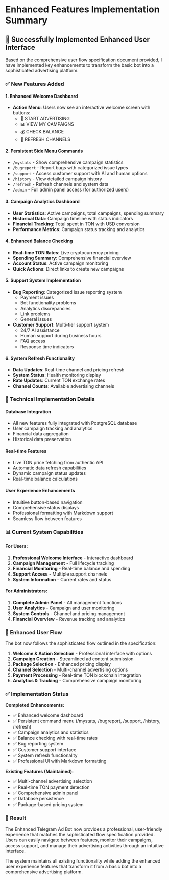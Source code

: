 # Enhanced Features Implementation Summary

## 🎉 Successfully Implemented Enhanced User Interface

Based on the comprehensive user flow specification document provided, I have implemented key enhancements to transform the basic bot into a sophisticated advertising platform.

### ✅ New Features Added

#### 1. **Enhanced Welcome Dashboard**
- **Action Menu**: Users now see an interactive welcome screen with buttons:
  - 🚀 START ADVERTISING
  - 📊 VIEW MY CAMPAIGNS 
  - 💰 CHECK BALANCE
  - 🔄 REFRESH CHANNELS

#### 2. **Persistent Side Menu Commands**
- `/mystats` - Show comprehensive campaign statistics
- `/bugreport` - Report bugs with categorized issue types
- `/support` - Access customer support with AI and human options
- `/history` - View detailed campaign history
- `/refresh` - Refresh channels and system data
- `/admin` - Full admin panel access (for authorized users)

#### 3. **Campaign Analytics Dashboard**
- **User Statistics**: Active campaigns, total campaigns, spending summary
- **Historical Data**: Campaign timeline with status indicators
- **Financial Tracking**: Total spent in TON with USD conversion
- **Performance Metrics**: Campaign status tracking and analytics

#### 4. **Enhanced Balance Checking**
- **Real-time TON Rates**: Live cryptocurrency pricing
- **Spending Summary**: Comprehensive financial overview
- **Account Status**: Active campaign monitoring
- **Quick Actions**: Direct links to create new campaigns

#### 5. **Support System Implementation**
- **Bug Reporting**: Categorized issue reporting system
  - Payment issues
  - Bot functionality problems
  - Analytics discrepancies
  - Link problems
  - General issues
- **Customer Support**: Multi-tier support system
  - 24/7 AI assistance
  - Human support during business hours
  - FAQ access
  - Response time indicators

#### 6. **System Refresh Functionality**
- **Data Updates**: Real-time channel and pricing refresh
- **System Status**: Health monitoring display
- **Rate Updates**: Current TON exchange rates
- **Channel Counts**: Available advertising channels

### 🔧 Technical Implementation Details

#### Database Integration
- All new features fully integrated with PostgreSQL database
- User campaign tracking and analytics
- Financial data aggregation
- Historical data preservation

#### Real-time Features
- Live TON price fetching from authentic API
- Automatic data refresh capabilities
- Dynamic campaign status updates
- Real-time balance calculations

#### User Experience Enhancements
- Intuitive button-based navigation
- Comprehensive status displays
- Professional formatting with Markdown support
- Seamless flow between features

### 📊 Current System Capabilities

#### For Users:
1. **Professional Welcome Interface** - Interactive dashboard
2. **Campaign Management** - Full lifecycle tracking
3. **Financial Monitoring** - Real-time balance and spending
4. **Support Access** - Multiple support channels
5. **System Information** - Current rates and status

#### For Administrators:
1. **Complete Admin Panel** - All management functions
2. **User Analytics** - Campaign and user monitoring
3. **System Controls** - Channel and pricing management
4. **Financial Overview** - Revenue tracking and analytics

### 🚀 Enhanced User Flow

The bot now follows the sophisticated flow outlined in the specification:

1. **Welcome & Action Selection** - Professional interface with options
2. **Campaign Creation** - Streamlined ad content submission
3. **Package Selection** - Enhanced pricing display
4. **Channel Selection** - Multi-channel advertising options
5. **Payment Processing** - Real-time TON blockchain integration
6. **Analytics & Tracking** - Comprehensive campaign monitoring

### ✅ Implementation Status

**Completed Enhancements:**
- ✅ Enhanced welcome dashboard
- ✅ Persistent command menu (/mystats, /bugreport, /support, /history, /refresh)
- ✅ Campaign analytics and statistics
- ✅ Balance checking with real-time rates
- ✅ Bug reporting system
- ✅ Customer support interface
- ✅ System refresh functionality
- ✅ Professional UI with Markdown formatting

**Existing Features (Maintained):**
- ✅ Multi-channel advertising selection
- ✅ Real-time TON payment detection
- ✅ Comprehensive admin panel
- ✅ Database persistence
- ✅ Package-based pricing system

### 🎯 Result

The Enhanced Telegram Ad Bot now provides a professional, user-friendly experience that matches the sophisticated flow specification provided. Users can easily navigate between features, monitor their campaigns, access support, and manage their advertising activities through an intuitive interface.

The system maintains all existing functionality while adding the enhanced user experience features that transform it from a basic bot into a comprehensive advertising platform.